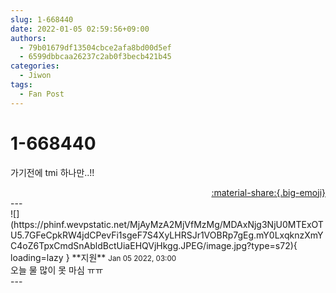 ```yaml
---
slug: 1-668440
date: 2022-01-05 02:59:56+09:00
authors:
  - 79b01679df13504cbce2afa8bd00d5ef
  - 6599dbbcaa26237c2ab0f3becb421b45
categories:
  - Jiwon
tags:
  - Fan Post
---
```


# 1-668440

<div class="post-container" markdown="1">
<div class="content-container md-sidebar__scrollwrap" markdown="1">

가기전에 tmi 하나만..!!

</div>
</div>

<div style="text-align: right;" markdown="1">
<a href="https://weverse.io/fromis9/fanpost/1-668440" style="text-align: right;">:material-share:{.big-emoji}</a>
</div>
---

<div class="comments-container md-sidebar__scrollwrap" markdown="1">
<div class="comment" markdown="1">
<div class='id-container' markdown="1">
![](https://phinf.wevpstatic.net/MjAyMzA2MjVfMzMg/MDAxNjg3NjU0MTExOTU5.7GFeCpkRW4jdCPevFi1sgeF7S4XyLHRSJr1VOBRp7gEg.mY0LxqknzXmYC4oZ6TpxCmdSnAbldBctUiaEHQVjHkgg.JPEG/image.jpg?type=s72){ loading=lazy }
**<span class="artist">지원</span>** <small>Jan 05 2022, 03:00</small><br>
</div>
<div class='comment-body' markdown="1">
오늘 물 많이 못 마심 ㅠㅠ
</div>
</div>
</div>
---
